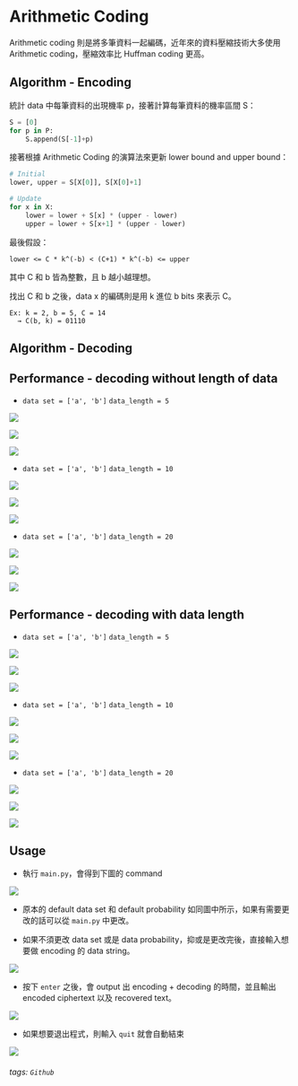 # Arithmetic Coding

Arithmetic coding 則是將多筆資料一起編碼，近年來的資料壓縮技術大多使用 Arithmetic coding，壓縮效率比 Huffman coding 更高。

## Algorithm - Encoding

統計 data 中每筆資料的出現機率 p，接著計算每筆資料的機率區間 S：

```python
S = [0]
for p in P:
    S.append(S[-1]+p)
```

接著根據 Arithmetic Coding 的演算法來更新 lower bound and upper bound：

```python
# Initial
lower, upper = S[X[0]], S[X[0]+1]

# Update
for x in X:
    lower = lower + S[x] * (upper - lower)
    upper = lower + S[x+1] * (upper - lower)
```

最後假設：
```
lower <= C * k^(-b) < (C+1) * k^(-b) <= upper
```
其中 C 和 b 皆為整數，且 b 越小越理想。

找出 C 和 b 之後，data x 的編碼則是用 k 進位 b bits 來表示 C。

```
Ex: k = 2, b = 5, C = 14
  → C(b, k) = 01110
```

## Algorithm - Decoding

## Performance - decoding without length of data

* `data set = ['a', 'b']`  `data_length = 5`

![](https://i.imgur.com/9Oki9GL.png)

![](https://i.imgur.com/YIBZun3.png)

![](https://i.imgur.com/dpL4bBw.png)

* `data set = ['a', 'b']`  `data_length = 10`

![](https://i.imgur.com/Uxdtdlq.png)

![](https://i.imgur.com/5JkBllv.png)

![](https://i.imgur.com/E1oul3e.png)

* `data set = ['a', 'b']`  `data_length = 20`

![](https://i.imgur.com/BuzVs30.png)

![](https://i.imgur.com/J0qsMnF.png)

![](https://i.imgur.com/rQjvXVX.png)

## Performance - decoding with data length
* `data set = ['a', 'b']`  `data_length = 5`

![](https://i.imgur.com/VDKFZUu.png)

![](https://i.imgur.com/AtF9RKv.png)

![](https://i.imgur.com/Eui3IPj.png)

* `data set = ['a', 'b']`  `data_length = 10`

![](https://i.imgur.com/jmoeO0E.png)

![](https://i.imgur.com/5Yp1Pv1.png)

![](https://i.imgur.com/wuuYEZL.png)

* `data set = ['a', 'b']`  `data_length = 20`

![](https://i.imgur.com/dkx6bkQ.png)

![](https://i.imgur.com/6js0tpm.png)

![](https://i.imgur.com/GXXdiTa.png)

## Usage

* 執行 `main.py`，會得到下圖的 command

![](https://i.imgur.com/l3BDRIk.png)

* 原本的 default data set 和 default probability 如同圖中所示，如果有需要更改的話可以從 `main.py` 中更改。

* 如果不須更改 data set 或是 data probability，抑或是更改完後，直接輸入想要做 encoding 的 data string。

![](https://i.imgur.com/zqKl9EH.png)

* 按下 `enter` 之後，會 output 出 encoding + decoding 的時間，並且輸出 encoded ciphertext 以及 recovered text。

![](https://i.imgur.com/yXYCNPb.png)

* 如果想要退出程式，則輸入 `quit` 就會自動結束

![](https://i.imgur.com/2MoTh8r.png)

###### tags: `Github`
